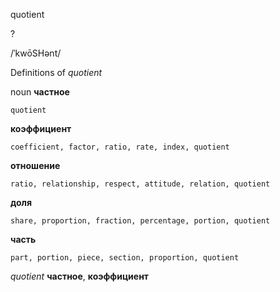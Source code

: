 quotient

?

/ˈkwōSHənt/

Definitions of _quotient_

noun
**частное**

    quotient
**коэффициент**

    coefficient, factor, ratio, rate, index, quotient
**отношение**

    ratio, relationship, respect, attitude, relation, quotient
**доля**

    share, proportion, fraction, percentage, portion, quotient
**часть**

    part, portion, piece, section, proportion, quotient

_quotient_
**частное**, **коэффициент**